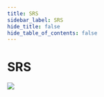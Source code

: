 ```yaml
---
title: SRS
sidebar_label: SRS
hide_title: false
hide_table_of_contents: false
---
```


# SRS

![](https://ossrs.net/gif/v1/sls.gif?site=ossrs.io&path=/lts/doc-en-5/tutorial/srs-open-source)


